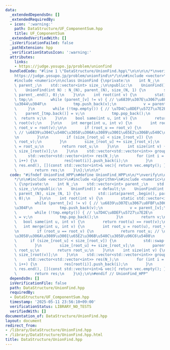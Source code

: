 ```yaml
---
data:
  _extendedDependsOn: []
  _extendedRequiredBy:
  - icon: ':warning:'
    path: DataStructure/UF_ComponentSum.hpp
    title: UF_ComponentSum
  _extendedVerifiedWith: []
  _isVerificationFailed: false
  _pathExtension: hpp
  _verificationStatusIcon: ':warning:'
  attributes:
    links:
    - https://judge.yosupo.jp/problem/unionfind
  bundledCode: "#line 1 \"DataStructure/UnionFind.hpp\"\n\n\n\n/*\nverify\n\u30FB\
    https://judge.yosupo.jp/problem/unionfind\n*/\n\n#include <vector>\n#include <algorithm>\n\
    #include <numeric>\n\nclass UnionFind {\nprivate:\n    int N_;\n    std::vector<int>\
    \ parent_;\n    std::vector<int> size_;\n\npublic:\n    UnionFind() = default;\n\
    \    UnionFind(int N) : N_(N), parent_(N), size_(N, 1) {\n        std::iota(parent_.begin(),\
    \ parent_.end(), 0);\n    }\n\n    int root(int v) {\n        static std::vector<int>\
    \ tmp;\n        while (parent_[v] != v) { // \u6839\u307E\u3067\u8FBF\u3063\u3066\
    \u3044\u304F\n            tmp.push_back(v);\n            v = parent_[v];\n   \
    \     }\n        while (!tmp.empty()) { // \u7D4C\u8DEF\u5727\u7E2E\n        \
    \    parent_[tmp.back()] = v;\n            tmp.pop_back();\n        }\n      \
    \  return v;\n    }\n\n    bool same(int u, int v) {\n        return root(u) ==\
    \ root(v);\n    }\n\n    int merge(int u, int v) {\n        int root_u = root(u),\
    \ root_v = root(v);\n\n        if (root_u == root_v) {\n            return root_u;\
    \ // \u6839\u304C\u540C\u3058\u306A\u3089\u3001\u65E2\u306B\u540C\u3058\u96C6\u5408\
    \n        }\n\n        if (size_[root_u] < size_[root_v]) {\n            std::swap(root_u,\
    \ root_v);\n        }\n        size_[root_u] += size_[root_v];\n        parent_[root_v]\
    \ = root_u;\n        return root_u;\n    }\n\n    int size(int v) {\n        return\
    \ size_[root(v)];\n    }\n\n    std::vector<std::vector<int>> groups() {\n   \
    \     std::vector<std::vector<int>> res(N_);\n        for (int i = 0; i < N_;\
    \ i++) {\n            res[root(i)].push_back(i);\n        }\n        res.erase(std::remove_if(res.begin(),\
    \ res.end(), [](const std::vector<int>& vec){ return vec.empty(); }), res.end());\n\
    \        return res;\n    }\n};\n\n\n"
  code: "#ifndef UnionFind_HPP\n#define UnionFind_HPP\n\n/*\nverify\n\u30FBhttps://judge.yosupo.jp/problem/unionfind\n\
    */\n\n#include <vector>\n#include <algorithm>\n#include <numeric>\n\nclass UnionFind\
    \ {\nprivate:\n    int N_;\n    std::vector<int> parent_;\n    std::vector<int>\
    \ size_;\n\npublic:\n    UnionFind() = default;\n    UnionFind(int N) : N_(N),\
    \ parent_(N), size_(N, 1) {\n        std::iota(parent_.begin(), parent_.end(),\
    \ 0);\n    }\n\n    int root(int v) {\n        static std::vector<int> tmp;\n\
    \        while (parent_[v] != v) { // \u6839\u307E\u3067\u8FBF\u3063\u3066\u3044\
    \u304F\n            tmp.push_back(v);\n            v = parent_[v];\n        }\n\
    \        while (!tmp.empty()) { // \u7D4C\u8DEF\u5727\u7E2E\n            parent_[tmp.back()]\
    \ = v;\n            tmp.pop_back();\n        }\n        return v;\n    }\n\n \
    \   bool same(int u, int v) {\n        return root(u) == root(v);\n    }\n\n \
    \   int merge(int u, int v) {\n        int root_u = root(u), root_v = root(v);\n\
    \n        if (root_u == root_v) {\n            return root_u; // \u6839\u304C\u540C\
    \u3058\u306A\u3089\u3001\u65E2\u306B\u540C\u3058\u96C6\u5408\n        }\n\n  \
    \      if (size_[root_u] < size_[root_v]) {\n            std::swap(root_u, root_v);\n\
    \        }\n        size_[root_u] += size_[root_v];\n        parent_[root_v] =\
    \ root_u;\n        return root_u;\n    }\n\n    int size(int v) {\n        return\
    \ size_[root(v)];\n    }\n\n    std::vector<std::vector<int>> groups() {\n   \
    \     std::vector<std::vector<int>> res(N_);\n        for (int i = 0; i < N_;\
    \ i++) {\n            res[root(i)].push_back(i);\n        }\n        res.erase(std::remove_if(res.begin(),\
    \ res.end(), [](const std::vector<int>& vec){ return vec.empty(); }), res.end());\n\
    \        return res;\n    }\n};\n\n#endif // UnionFind_HPP"
  dependsOn: []
  isVerificationFile: false
  path: DataStructure/UnionFind.hpp
  requiredBy:
  - DataStructure/UF_ComponentSum.hpp
  timestamp: '2025-05-11 23:56:10+09:00'
  verificationStatus: LIBRARY_NO_TESTS
  verifiedWith: []
documentation_of: DataStructure/UnionFind.hpp
layout: document
redirect_from:
- /library/DataStructure/UnionFind.hpp
- /library/DataStructure/UnionFind.hpp.html
title: DataStructure/UnionFind.hpp
---
```

